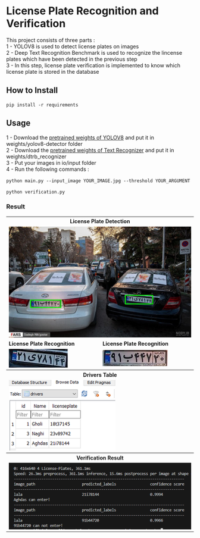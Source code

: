 # License Plate Recognition and Verification
This project consists of three parts :  
1 - YOLOV8 is used to detect license plates on images  
2 - Deep Text Recognition Benchmark is used to recognize the lincense plates which have been detected in the previous step  
3 - In this step, license plate verification is implemented to know which license plate is stored in the database

## How to Install
```
pip install -r requirements
```

## Usage  
1 - Download the [pretrained weights of YOLOV8](https://drive.google.com/file/d/10nf2bbfsfFf24WMTK9XbrL1VojWsRac1/view?usp=sharing) and put it in weights/yolov8-detector folder  
 2 - Download the [pretrained weights of Text Recognizer](https://drive.google.com/file/d/1--Fmea7nsWD5EAKPM7qL7nO14ecSIyjP/view?usp=sharing) and put it in weights/dtrb_recognizer   
3 - Put your images in io/input folder  
4 - Run the following commands :  
```
python main.py --input_image YOUR_IMAGE.jpg --threshold YOUR_ARGUMENT 
```  
```
python verification.py
```

### Result
<table>
  <tr>
    <th colspan="2">License Plate Detection</th>
  </tr>
  <tr>
    <td colspan="2"><img src="io\input_plates\plate_image_result.jpg" alt="License Plate Image"></td>
  </tr>
  <tr>
    <td><b>License Plate Recognition</b></td>
    <td><b>License Plate Recognition</b></td>
  </tr>  
  <tr>
    <td><img src="io\output\image_result_0.jpg" alt="Recognition Result 0"></td>
    <td><img src="io\output\image_result_1.jpg" alt="Recognition Result 1"></td>
  </tr>
  <tr>
    <th colspan="2">Drivers Table</th>
  </tr>
  <tr>
    <td colspan="2"><img src="table\table.png" alt="Verification Table"></td>
  </tr>
  <tr>
    <th colspan="2">Verification Result</th>
  </tr>
  <tr>
    <td colspan="2"><img src="table\result.png" alt="Verification Result"></td>
  </tr>
</table>
